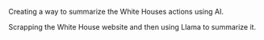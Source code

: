 Creating a way to summarize the White Houses actions using AI.

Scrapping the White House website and then using Llama to summarize it.
